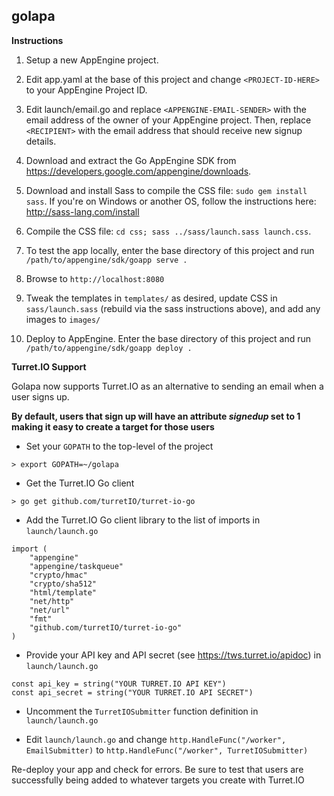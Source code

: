 golapa
------

**Instructions**

1. Setup a new AppEngine project.

2. Edit app.yaml at the base of this project and change `<PROJECT-ID-HERE>` to your AppEngine Project ID.

3. Edit launch/email.go and replace `<APPENGINE-EMAIL-SENDER>` with the email address of the owner of your AppEngine project. Then, replace `<RECIPIENT>` with the email address that should receive new signup details.

4. Download and extract the Go AppEngine SDK from https://developers.google.com/appengine/downloads.

5. Download and install Sass to compile the CSS file: `sudo gem install sass`. If you're on Windows or another OS, follow the instructions here: http://sass-lang.com/install

6. Compile the CSS file: `cd css; sass ../sass/launch.sass launch.css`. 

7. To test the app locally, enter the base directory of this project and run `/path/to/appengine/sdk/goapp serve .`

8. Browse to `http://localhost:8080`

9. Tweak the templates in `templates/` as desired, update CSS in `sass/launch.sass` (rebuild via the sass instructions above), and add any images to `images/` 

10. Deploy to AppEngine. Enter the base directory of this project and run `/path/to/appengine/sdk/goapp deploy .`

**Turret.IO Support**

Golapa now supports Turret.IO as an alternative to sending an email when a user signs up.

**By default, users that sign up will have an attribute *signedup* set to 1 making it easy to create a target for those users**

* Set your `GOPATH` to the top-level of the project
```
> export GOPATH=~/golapa
```

* Get the Turret.IO Go client
```
> go get github.com/turretIO/turret-io-go
```

* Add the Turret.IO Go client library to the list of imports in `launch/launch.go`
```
import (
    "appengine"
    "appengine/taskqueue"
    "crypto/hmac"
    "crypto/sha512"
    "html/template"
    "net/http"
    "net/url"
    "fmt"
    "github.com/turretIO/turret-io-go"
)
```

* Provide your API key and API secret (see https://tws.turret.io/apidoc) in `launch/launch.go`
```
const api_key = string("YOUR TURRET.IO API KEY")
const api_secret = string("YOUR TURRET.IO API SECRET")
```  

* Uncomment the `TurretIOSubmitter` function definition in `launch/launch.go`

* Edit `launch/launch.go` and change `http.HandleFunc("/worker", EmailSubmitter)` to `http.HandleFunc("/worker", TurretIOSubmitter)` 

Re-deploy your app and check for errors. Be sure to test that users are successfully being added to whatever targets you create with Turret.IO

